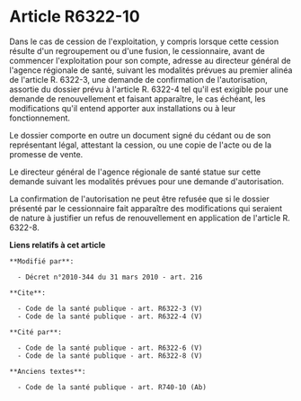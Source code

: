 # Article R6322-10

Dans le cas de cession de l'exploitation, y compris lorsque cette cession résulte d'un regroupement ou d'une fusion, le
cessionnaire, avant de commencer l'exploitation pour son compte, adresse au directeur général de l'agence régionale de santé,
suivant les modalités prévues au premier alinéa de l'article R. 6322-3, une demande de confirmation de l'autorisation,
assortie du dossier prévu à l'article R. 6322-4 tel qu'il est exigible pour une demande de renouvellement et faisant
apparaître, le cas échéant, les modifications qu'il entend apporter aux installations ou à leur fonctionnement. 

Le dossier comporte en outre un document signé du cédant ou de son représentant légal, attestant la cession, ou une copie de
l'acte ou de la promesse de vente. 

Le directeur général de l'agence régionale de santé statue sur cette demande suivant les modalités prévues pour une demande
d'autorisation. 

La confirmation de l'autorisation ne peut être refusée que si le dossier présenté par le cessionnaire fait apparaître des
modifications qui seraient de nature à justifier un refus de renouvellement en application de l'article R. 6322-8.

**Liens relatifs à cet article**

	**Modifié par**:

	  - Décret n°2010-344 du 31 mars 2010 - art. 216

	**Cite**:

	  - Code de la santé publique - art. R6322-3 (V)
	  - Code de la santé publique - art. R6322-4 (V)

	**Cité par**:

	  - Code de la santé publique - art. R6322-6 (V)
	  - Code de la santé publique - art. R6322-8 (V)

	**Anciens textes**:

	  - Code de la santé publique - art. R740-10 (Ab)
